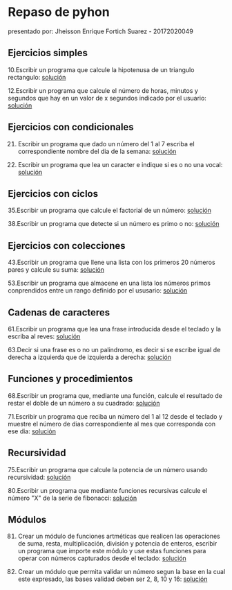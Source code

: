 # Repaso de pyhon

presentado por: Jheisson Enrique Fortich Suarez - 20172020049

## Ejercicios simples

10.Escribir un programa que calcule la hipotenusa de un triangulo rectangulo:
[solución](https://github.com/Forson666/Repaso-de-pyhon/blob/master/ejercicio10.py)

12.Escribir un programa que calcule el número de horas, minutos y segundos que hay
 en un valor de x segundos indicado por el usuario:
[solución](https://github.com/Forson666/Repaso-de-pyhon/blob/master/ejercicio12.py)

## Ejercicios con condicionales

21. Escribir un programa que dado un número del 1 al 7 escriba el correspondiente nombre del dia de la semana:
[solución](https://github.com/Forson666/Repaso-de-pyhon/blob/master/ejercicio%2021.py)

 22. Escribir un programa que lea un caracter e indique si es o no una vocal:
[solución](https://github.com/Forson666/Repaso-de-pyhon/blob/master/ejercicio%2022.py)

## Ejercicios con ciclos

35.Escribir un programa que calcule el factorial de un número:
[solución](https://github.com/Forson666/Repaso-de-pyhon/blob/master/ejercicio%2035.py)

38.Escribir un programa que detecte si un número es primo o no:
[solución](https://github.com/Forson666/Repaso-de-pyhon/blob/master/ejercicio%2038.py)

## Ejercicios con colecciones

43.Escribir un programa que llene una lista con los primeros 20 números pares y calcule su suma:
[solución](https://github.com/Forson666/Repaso-de-pyhon/blob/master/ejercicio%2043.py)

53.Escribir un programa que almacene en una lista los números primos conprendidos entre un rango definido por el ususario:
[solución](https://github.com/Forson666/Repaso-de-pyhon/blob/master/ejercicio%2053.py)

## Cadenas de caracteres

61.Escribir un programa que lea una frase introducida desde el teclado y la escriba al reves:
[solución](https://github.com/Forson666/Repaso-de-pyhon/blob/master/ejercicio%2061.py)

63.Decir si una frase es o no un palindromo, es decir si se escribe igual de derecha a izquierda que de izquierda a derecha:
[solución](https://github.com/Forson666/Repaso-de-pyhon/blob/master/ejercicio%2063.py)

## Funciones y procedimientos

68.Escribir un programa que, mediante una función, calcule el resultado de restar el doble de un número a su cuadrado:
[solución](https://github.com/Forson666/Repaso-de-pyhon/blob/master/ejercicio%2068.py)

71.Escribir un programa que reciba un número del 1 al 12 desde el teclado y muestre el número de dias correspondiente al mes que corresponda con ese dia:
[solución](https://github.com/Forson666/Repaso-de-pyhon/blob/master/ejercicio%2071.py)

## Recursividad

75.Escribir un programa que calcule la potencia de un número usando recursividad:
[solución](https://github.com/Forson666/Repaso-de-pyhon/blob/master/ejercicio%2075.py)

80.Escribir un programa que mediante funciones recursivas calcule el número "X" de la serie de fibonacci:
[solución](https://github.com/Forson666/Repaso-de-pyhon/blob/master/ejercicio%2080.py)

## Módulos

81. Crear un módulo de funciones artméticas que realicen las operaciones de suma, resta, multiplicación, división y potencia de enteros, escribir un programa que importe este módulo y use estas funciones para operar con números capturados desde el teclado:
[solución](https://github.com/Forson666/Repaso-de-pyhon/tree/master/ejercicio%2081)

82. Crear un módulo que permita validar un número segun la base en la cual este expresado, las bases validad deben ser 2, 8, 10 y 16:
[solución](https://github.com/Forson666/Repaso-de-pyhon/tree/master/ejercicio%2082)
